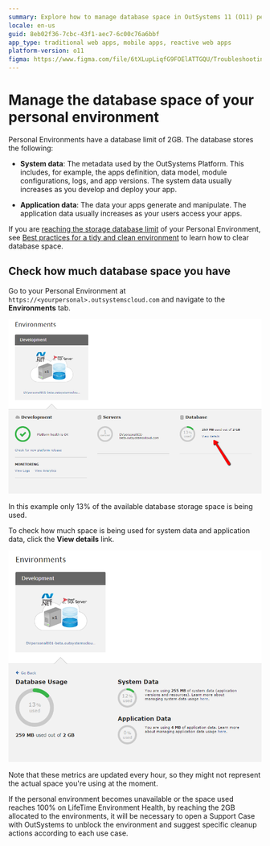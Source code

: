 ```yaml
---
summary: Explore how to manage database space in OutSystems 11 (O11) personal environments, which have a 2GB limit.
locale: en-us
guid: 8eb02f36-7cbc-43f1-aec7-6c00c76a6bbf
app_type: traditional web apps, mobile apps, reactive web apps
platform-version: o11
figma: https://www.figma.com/file/6tXLupLiqfG9FOElATTGQU/Troubleshooting?node-id=3327:485
---
```


# Manage the database space of your personal environment

Personal Environments have a database limit of 2GB. The database stores the following: 

* **System data**: The metadata used by the OutSystems Platform. This includes, for example, the apps definition, data model, module configurations, logs, and app versions. The system data usually increases as you develop and deploy your app.

* **Application data**: The data your apps generate and manipulate. The application data usually increases as your users access your apps.

<div class="info" markdown="1">

If you are [reaching the storage database limit](#check-how-much-database-space-you-have) of your Personal Environment, see [Best practices for a tidy and clean environment](https://success.outsystems.com/Documentation/Best_Practices/Lifecycle/Best_practices_for_a_tidy_and_clean_environment) to learn how to clear database space. 

</div>

## Check how much database space you have

Go to your Personal Environment at `https://<yourpersonal>.outsystemscloud.com` and navigate to the **Environments** tab.

![Screenshot showing the OutSystems Personal Environment dashboard with 13% database usage.](images/manage-database-space_0.png "OutSystems Personal Environment Database Usage Overview")

In this example only 13% of the available database storage space is being used.

To check how much space is being used for system data and application data, click the **View details** link.

![Screenshot detailing database usage with 255 MB for system data and 4 MB for application data in the OutSystems Personal Environment.](images/manage-database-space_1.png "Detailed Database Usage in OutSystems Personal Environment")

<div class="info" markdown="1">

Note that these metrics are updated every hour, so they might not represent the actual space you're using at the moment.

</div>

<div class="info" markdown="1">

If the personal environment becomes unavailable or the space used reaches 100% on LifeTime Environment Health, by reaching the 2GB allocated to the environments, it will be necessary to open a Support Case with OutSystems to unblock the environment and suggest specific cleanup actions according to each use case.

</div>

